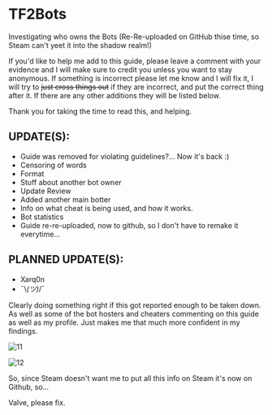 # TF2Bots
Investigating who owns the Bots (Re-Re-uploaded on GitHub thise time, so Steam can't yeet it into the shadow realm!)

If you'd like to help me add to this guide, please leave a comment with your evidence and I will make sure to credit you unless you want to stay anonymous. If something is incorrect please let me know and I will fix it, I will try to ~~just cross things out~~ if they are incorrect, and put the correct thing after it.
If there are any other additions they will be listed below.

Thank you for taking the time to read this, and helping.

## UPDATE(S):
* Guide was removed for violating guidelines?... Now it's back :)
* Censoring of words
* Format
* Stuff about another bot owner
* Update Review
* Added another main botter
* Info on what cheat is being used, and how it works.
* Bot statistics
* Guide re-re-uploaded, now to github, so I don't have to remake it everytime...

## PLANNED UPDATE(S):
* Xarq0n
* ¯\\_(ツ)_/¯ 


Clearly doing something right if this got reported enough to be taken down.
As well as some of the bot hosters and cheaters commenting on this guide as well as my profile. Just makes me that much more confident in my findings.

![11](https://user-images.githubusercontent.com/42129397/127080081-a3fed7b5-a456-4262-bda1-7b21c0ecad81.png)

![12](https://user-images.githubusercontent.com/42129397/127080216-83663ad2-aebc-4dd0-8cef-588bbde35613.png)

So, since Steam doesn't want me to put all this info on Steam it's now on Github, so...


Valve, please fix.

